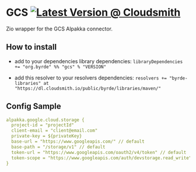 # GCS [![Latest Version @ Cloudsmith](https://api-prd.cloudsmith.io/badges/version/byrde/libraries/maven/gcs_2.13/latest/x/?render=true)](https://cloudsmith.io/~byrde/repos/libraries/packages/detail/maven/gcs_2.13/latest/)

Zio wrapper for the GCS Alpakka connector.

## How to install

* add to your dependencies library dependencies:
```libraryDependencies += "org.byrde" %% "gcs" % "VERSION"```

* add this resolver to your resolvers dependencies:
```resolvers += "byrde-libraries" at "https://dl.cloudsmith.io/public/byrde/libraries/maven/"```


## Config Sample
```yaml
alpakka.google.cloud.storage {
  project-id = "projectId"
  client-email = "client@email.com"
  private-key = ${privateKey}
  base-url = "https://www.googleapis.com/" // default
  base-path = "/storage/v1" // default
  token-url = "https://www.googleapis.com/oauth2/v4/token" // default
  token-scope = "https://www.googleapis.com/auth/devstorage.read_write" // default
}
```